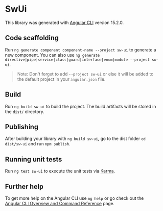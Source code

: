 # SwUi

This library was generated with [Angular CLI](https://github.com/angular/angular-cli) version 15.2.0.

## Code scaffolding

Run `ng generate component component-name --project sw-ui` to generate a new component. You can also use `ng generate directive|pipe|service|class|guard|interface|enum|module --project sw-ui`.
> Note: Don't forget to add `--project sw-ui` or else it will be added to the default project in your `angular.json` file. 

## Build

Run `ng build sw-ui` to build the project. The build artifacts will be stored in the `dist/` directory.

## Publishing

After building your library with `ng build sw-ui`, go to the dist folder `cd dist/sw-ui` and run `npm publish`.

## Running unit tests

Run `ng test sw-ui` to execute the unit tests via [Karma](https://karma-runner.github.io).

## Further help

To get more help on the Angular CLI use `ng help` or go check out the [Angular CLI Overview and Command Reference](https://angular.io/cli) page.

